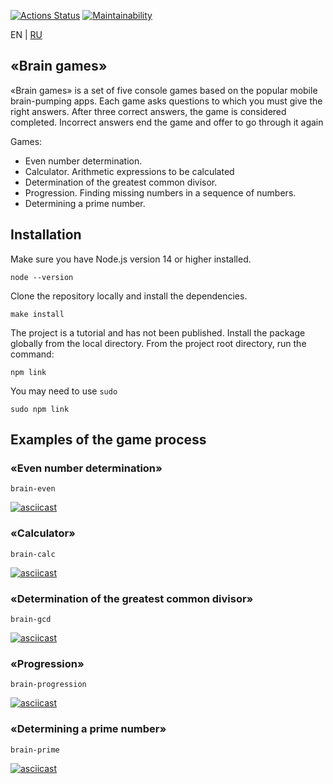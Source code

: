 [![Actions Status](https://github.com/zapupenec/brain_games/workflows/hexlet-check/badge.svg)](https://github.com/zapupenec/brain_games/actions)
[![Maintainability](https://api.codeclimate.com/v1/badges/14def8b9e58e7235557c/maintainability)](https://codeclimate.com/github/zapupenec/brain_games/maintainability)

EN | [RU](https://github.com/zapupenec/brain_games/blob/main/README-ru.md)

## «Brain games» 

«Brain games» is a set of five console games based on the popular mobile brain-pumping apps. Each game asks questions to which you must give the right answers. After three correct answers, the game is considered completed. Incorrect answers end the game and offer to go through it again

Games:
* Even number determination.
* Calculator. Arithmetic expressions to be calculated
* Determination of the greatest common divisor.
* Progression. Finding missing numbers in a sequence of numbers.
* Determining a prime number.

## Installation
Make sure you have Node.js version 14 or higher installed.
```
node --version
```
Clone the repository locally and install the dependencies.
```
make install
```
The project is a tutorial and has not been published. Install the package globally from the local directory. From the project root directory, run the command:
```
npm link
```
You may need to use `sudo `
```
sudo npm link
```
## Examples of the game process
### «Even number determination»
```
brain-even
```
[![asciicast](https://asciinema.org/a/uYNN4075XV8PkOl0bEuraYJ0U.svg)](https://asciinema.org/a/uYNN4075XV8PkOl0bEuraYJ0U)

### «Calculator»
```
brain-calc
```
[![asciicast](https://asciinema.org/a/OaRiDfwOiix6DJntyimRQqmq5.svg)](https://asciinema.org/a/OaRiDfwOiix6DJntyimRQqmq5)

### «Determination of the greatest common divisor»
```
brain-gcd
```
[![asciicast](https://asciinema.org/a/98DSxcNWm50CiXo6FWdOLErUJ.svg)](https://asciinema.org/a/98DSxcNWm50CiXo6FWdOLErUJ)

### «Progression»
```
brain-progression
```
[![asciicast](https://asciinema.org/a/tdTRsBCMxIJQ20hekqjKYxV2z.svg)](https://asciinema.org/a/tdTRsBCMxIJQ20hekqjKYxV2z)

### «Determining a prime number»
```
brain-prime
```
[![asciicast](https://asciinema.org/a/y8Sg0q5M0Kw4fR6BoGMjhfKZR.svg)](https://asciinema.org/a/y8Sg0q5M0Kw4fR6BoGMjhfKZR)